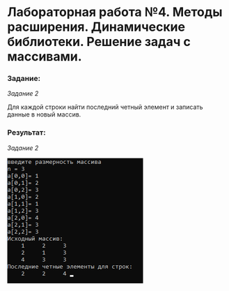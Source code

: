 # Лабораторная работа №4. Методы расширения. Динамические библиотеки. Решение задач с массивами.

### Задание:

_Задание 2_

Для каждой строки найти последний четный элемент и записать данные в новый массив.

### Результат:

_Задание 2_

![](result1.png)